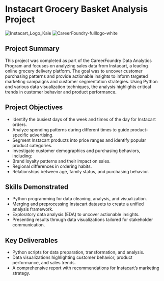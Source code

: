# Instacart Grocery Basket Analysis Project
![Instacart_Logo_Kale](https://github.com/user-attachments/assets/72929fd9-e168-47b7-bbea-74c92f78c1e0)
![CareerFoundry-fulllogo-white](https://github.com/user-attachments/assets/aee9257c-438e-457f-9ffc-d7fa758d403a)

## Project Summary
This project was completed as part of the CareerFoundry Data Analytics Program and focuses on analyzing sales data from Instacart, a leading online grocery delivery platform. The goal was to uncover customer purchasing patterns and provide actionable insights to inform targeted marketing campaigns and customer segmentation strategies. Using Python and various data visualization techniques, the analysis highlights critical trends in customer behavior and product performance.

## Project Objectives
- Identify the busiest days of the week and times of the day for Instacart orders.
- Analyze spending patterns during different times to guide product-specific advertising.
- Segment Instacart products into price ranges and identify popular product categories.
- Investigate customer demographics and purchasing behaviors, including:
- Brand loyalty patterns and their impact on sales.
- Regional differences in ordering habits.
- Relationships between age, family status, and purchasing behavior.

## Skills Demonstrated
- Python programming for data cleaning, analysis, and visualization.
- Merging and preprocessing Instacart datasets to create a unified analysis framework.
- Exploratory data analysis (EDA) to uncover actionable insights.
- Presenting results through data visualizations tailored for stakeholder communication.

## Key Deliverables
- Python scripts for data preparation, transformation, and analysis.
- Data visualizations highlighting customer behavior, product performance, and sales trends.
- A comprehensive report with recommendations for Instacart’s marketing strategy.
